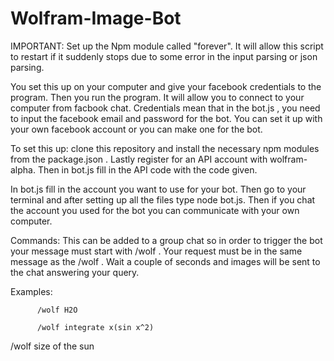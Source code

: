 # Wolfram-Image-Bot

IMPORTANT: Set up the Npm module called "forever". It will allow this script to restart if it suddenly stops due to some error in the input parsing or json parsing.


You set this up on your computer and give your facebook credentials to the program. Then you run the program. It will allow you to connect to your computer from facbook chat. Credentials mean that in the bot.js , you need to input the facebook email and password for the bot. You can set it up with your own facebook account or you can make one for the bot.

To set this up: clone this repository and install the necessary npm modules from the package.json . Lastly register for an API account with wolfram-alpha. Then in bot.js fill in the API code with the code given.

In bot.js fill in the account you want to use for your bot. Then go to your terminal and after setting up all the files type node bot.js. Then if you chat the account you used for the bot you can communicate with your own computer.

Commands: 
This can be added to a group chat so in order to trigger the bot your message must start with /wolf . Your request must be in the same message as the /wolf . Wait a couple of seconds and images will be sent to the chat answering your query.

Examples: 
          
          /wolf H2O
          
          /wolf integrate x(sin x^2)

/wolf size of the sun
